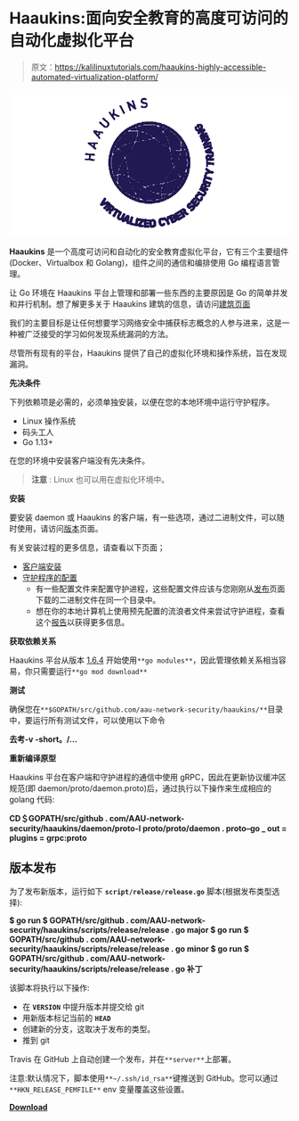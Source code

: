 # Haaukins:面向安全教育的高度可访问的自动化虚拟化平台

> 原文：<https://kalilinuxtutorials.com/haaukins-highly-accessible-automated-virtualization-platform/>

[![Haaukins : A Highly Accessible & Automated Virtualization Platform for Security Education](img/d1671dfc813bd93c6766dbb81439452f.png "Haaukins : A Highly Accessible & Automated Virtualization Platform for Security Education")](https://1.bp.blogspot.com/-ywL3Ro8N9Gc/Xfdl2y1nH5I/AAAAAAAAD-Y/pCrUcHcDsg4iJHqukJkpQBxbYwn8iq-CwCLcBGAsYHQ/s1600/New.png)

**Haaukins** 是一个高度可访问和自动化的安全教育虚拟化平台，它有三个主要组件(Docker、Virtualbox 和 Golang)，组件之间的通信和编排使用 Go 编程语言管理。

让 Go 环境在 Haaukins 平台上管理和部署一些东西的主要原因是 Go 的简单并发和并行机制。想了解更多关于 Haaukins 建筑的信息，请访问[建筑页面](https://github.com/aau-network-security/haaukins/wiki/Architecture-of-Haaukins)

我们的主要目标是让任何想要学习网络安全中捕获标志概念的人参与进来，这是一种被广泛接受的学习如何发现系统漏洞的方法。

尽管所有现有的平台，Haaukins 提供了自己的虚拟化环境和操作系统，旨在发现漏洞。

**先决条件**

下列依赖项是必需的，必须单独安装，以便在您的本地环境中运行守护程序。

*   Linux 操作系统
*   码头工人
*   Go 1.13+

在您的环境中安装客户端没有先决条件。

> **注意** : Linux 也可以用在虚拟化环境中。

**安装**

要安装 daemon 或 Haaukins 的客户端，有一些选项，通过二进制文件，可以随时使用，请访问[版本](https://github.com/aau-network-security/haaukins/releases)页面。

有关安装过程的更多信息，请查看以下页面；

*   [客户端安装](https://github.com/aau-network-security/haaukins/wiki/Installation)
*   [守护程序的配置](https://github.com/aau-network-security/haaukins/wiki/Configuring-the-daemon)
    *   有一些配置文件来配置守护进程，这些配置文件应该与您刚刚从[发布](https://github.com/aau-network-security/haaukins/releases)页面下载的二进制文件在同一个目录中。
    *   想在你的本地计算机上使用预先配置的流浪者文件来尝试守护进程，查看这个[报告](https://github.com/aau-network-security/sec0x)以获得更多信息。

**获取依赖关系**

Haaukins 平台从版本 [1.6.4](https://github.com/aau-network-security/haaukins/releases/tag/1.6.4) 开始使用`**go modules**`，因此管理依赖关系相当容易，你只需要运行`**go mod download**`

**测试**

确保您在`**$GOPATH/src/github.com/aau-network-security/haaukins/**`目录中，要运行所有测试文件，可以使用以下命令

**去考-v -short。/…**

**重新编译原型**

Haaukins 平台在客户端和守护进程的通信中使用 gRPC，因此在更新协议缓冲区规范(即 daemon/proto/daemon.proto)后，通过执行以下操作来生成相应的 golang 代码:

**CD＄GOPATH/src/github . com/AAU-network-security/haaukins/daemon/proto-I proto/proto/daemon . proto–go _ out = plugins = grpc:proto**

## **版本发布**

为了发布新版本，运行如下 **`script/release/release.go`** 脚本(根据发布类型选择):

**$ go run $ GOPATH/src/github . com/AAU-network-security/haaukins/scripts/release/release . go major
$ go run $ GOPATH/src/github . com/AAU-network-security/haaukins/scripts/release/release . go minor
$ go run $ GOPATH/src/github . com/AAU-network-security/haaukins/scripts/release/release . go 补丁**

该脚本将执行以下操作:

*   在 **`VERSION`** 中提升版本并提交给 git
*   用新版本标记当前的 **`HEAD`**
*   创建新的分支，这取决于发布的类型。
*   推到 git

Travis 在 GitHub 上自动创建一个发布，并在`**server**`上部署。

注意:默认情况下，脚本使用`**~/.ssh/id_rsa**`键推送到 GitHub。您可以通过`**HKN_RELEASE_PEMFILE**` env 变量覆盖这些设置。

[**Download**](https://github.com/aau-network-security/haaukins)